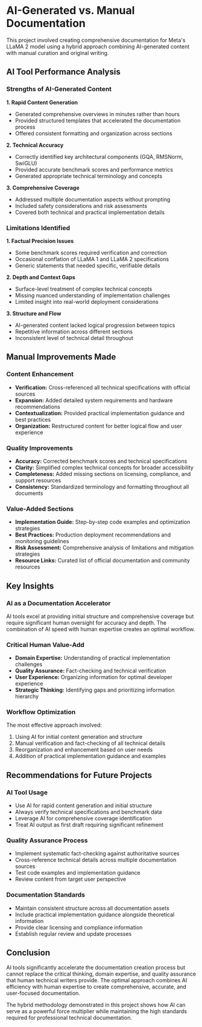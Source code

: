 # AI-Generated vs. Manual Documentation

This project involved creating comprehensive documentation for Meta's LLaMA 2 model using a hybrid approach combining AI-generated content with manual curation and original writing.

## AI Tool Performance Analysis

### Strengths of AI-Generated Content

**1. Rapid Content Generation**
- Generated comprehensive overviews in minutes rather than hours
- Provided structured templates that accelerated the documentation process
- Offered consistent formatting and organization across sections

**2. Technical Accuracy**
- Correctly identified key architectural components (GQA, RMSNorm, SwiGLU)
- Provided accurate benchmark scores and performance metrics
- Generated appropriate technical terminology and concepts

**3. Comprehensive Coverage**
- Addressed multiple documentation aspects without prompting
- Included safety considerations and risk assessments
- Covered both technical and practical implementation details

### Limitations Identified

**1. Factual Precision Issues**
- Some benchmark scores required verification and correction
- Occasional conflation of LLaMA 1 and LLaMA 2 specifications
- Generic statements that needed specific, verifiable details

**2. Depth and Context Gaps**
- Surface-level treatment of complex technical concepts
- Missing nuanced understanding of implementation challenges
- Limited insight into real-world deployment considerations

**3. Structure and Flow**
- AI-generated content lacked logical progression between topics
- Repetitive information across different sections
- Inconsistent level of technical detail throughout

## Manual Improvements Made

### Content Enhancement
- **Verification:** Cross-referenced all technical specifications with official sources
- **Expansion:** Added detailed system requirements and hardware recommendations
- **Contextualization:** Provided practical implementation guidance and best practices
- **Organization:** Restructured content for better logical flow and user experience

### Quality Improvements
- **Accuracy:** Corrected benchmark scores and technical specifications
- **Clarity:** Simplified complex technical concepts for broader accessibility
- **Completeness:** Added missing sections on licensing, compliance, and support resources
- **Consistency:** Standardized terminology and formatting throughout all documents

### Value-Added Sections
- **Implementation Guide:** Step-by-step code examples and optimization strategies
- **Best Practices:** Production deployment recommendations and monitoring guidelines
- **Risk Assessment:** Comprehensive analysis of limitations and mitigation strategies
- **Resource Links:** Curated list of official documentation and community resources

## Key Insights

### AI as a Documentation Accelerator
AI tools excel at providing initial structure and comprehensive coverage but require significant human oversight for accuracy and depth. The combination of AI speed with human expertise creates an optimal workflow.

### Critical Human Value-Add
- **Domain Expertise:** Understanding of practical implementation challenges
- **Quality Assurance:** Fact-checking and technical verification
- **User Experience:** Organizing information for optimal developer experience
- **Strategic Thinking:** Identifying gaps and prioritizing information hierarchy

### Workflow Optimization
The most effective approach involved:
1. Using AI for initial content generation and structure
2. Manual verification and fact-checking of all technical details
3. Reorganization and enhancement based on user needs
4. Addition of practical implementation guidance and examples

## Recommendations for Future Projects

### AI Tool Usage
- Use AI for rapid content generation and initial structure
- Always verify technical specifications and benchmark data
- Leverage AI for comprehensive coverage identification
- Treat AI output as first draft requiring significant refinement

### Quality Assurance Process
- Implement systematic fact-checking against authoritative sources
- Cross-reference technical details across multiple documentation sources
- Test code examples and implementation guidance
- Review content from target user perspective

### Documentation Standards
- Maintain consistent structure across all documentation assets
- Include practical implementation guidance alongside theoretical information
- Provide clear licensing and compliance information
- Establish regular review and update processes

## Conclusion

AI tools significantly accelerate the documentation creation process but cannot replace the critical thinking, domain expertise, and quality assurance that human technical writers provide. The optimal approach combines AI efficiency with human expertise to create comprehensive, accurate, and user-focused documentation.

The hybrid methodology demonstrated in this project shows how AI can serve as a powerful force multiplier while maintaining the high standards required for professional technical documentation.
